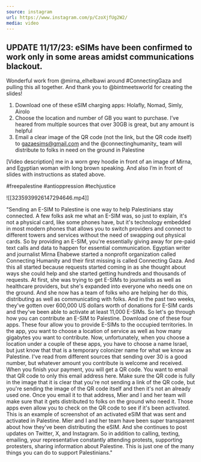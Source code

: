 ```yaml
---
source: instagram
url: https://www.instagram.com/p/CzoXjfUg2W2/
media: video
---
```


## UPDATE 11/17/23: eSIMs have been confirmed to work only in some areas amidst communications blackout. 

Wonderful work from @mirna_elhelbawi around #ConnectingGaza and pulling this all together. And thank you to @bintmeetsworld for creating the slides!

1. Download one of these eSIM charging apps: Holafly, Nomad, Simly, Airolo 
2. Choose the location and number of GB you want to purchase. I’ve heared from multiple sources that over 30GB is great, but any amount is helpful 
3. Email a clear image of the QR code (not the link, but the QR code itself) to gazaesims@gmail.com and the @connectinghumanity_ team will distribute to folks in need on the ground in Palestine

[Video description] me in a worn grey hoodie in front of an image of Mirna, and Egyptian woman with long brown speaking. And also I’m in front of slides with instructions as stated above. 

#freepalestine #antioppression #techjustice

![[3235939926147294646.mp4]]

"Sending an E-SIM to Palestine is one way to help Palestinians stay connected.
A few folks ask me what an E-SIM was, so just to explain, it's not a physical card,
like some phones have, but it's technology embedded in most modern phones that allows you to
switch providers and connect to different towers and services without the need of swapping out
physical cards. So by providing an E-SIM, you're essentially giving away for pre-paid text calls and
data to happen for essential communication. Egyptian writer and journalist Mirna Ehabewe started
a nonprofit organization called Connecting Humanity and their first missing is called Connecting Gaza.
And this all started because requests started coming in as she thought about ways she could help
and she started getting hundreds and thousands of requests. At first, she was trying to get E-SIMs to
journalists as well as healthcare providers, but she's expanded into everyone who needs one on the
ground. And she now has a team of folks who are helping her do this, distributing as well as
communicating with folks. And in the past two weeks, they've gotten over 600,000 US dollars worth
of donations for E-SIM cards and they've been able to activate at least 11,000 E-SIMs. So let's go
through how you can contribute an E-SIM to Palestine. Download one of these four apps. These four
allow you to provide E-SIMs to the occupied territories. In the app, you want to choose a location
of service as well as how many gigabytes you want to contribute. Now, unfortunately, when you choose
a location under a couple of these apps, you have to choose a name Israel, but just know that that is
a temporary colonizer name for what we know as Palestine. I've read from different sources that
sending over 30 is a good number, but whatever amount you contribute is welcome and received.
When you finish your payment, you will get a QR code. You want to email that QR code to only this
email address here. Make sure the QR code is fully in the image that it is clear that you're not
sending a link of the QR code, but you're sending the image of the QR code itself and then it's
not an already used one. Once you email it to that address, Mier and I and her team will make sure
that it gets distributed to folks on the ground who need it. Those apps even allow you to check on
the QR code to see if it's been activated. This is an example of screenshot of an activated
eSIM that was sent and activated in Palestine. Mier and I and her team have been super transparent
about how they've been distributing the eSIM. And she continues to post updates on Twitter,
X, and Instagram. So in addition to calling, texting, emailing, your representative constantly
attending protests, supporting protesters, sharing information about Palestine. This is just one
of the many things you can do to support Palestinians."